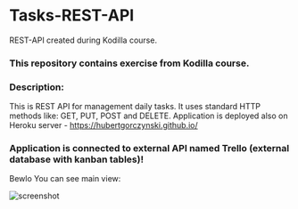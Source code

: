 # Tasks-REST-API
REST-API created during Kodilla course.

### This repository contains exercise from Kodilla course. 

### Description:
This is REST API for management daily tasks. It uses standard HTTP methods like: GET, PUT, POST and DELETE.  Application is deployed also on Heroku server - https://hubertgorczynski.github.io/

### Application is connected to external API named Trello (external database with kanban tables)!
Bewlo You can see main view:

![screenshot](https://user-images.githubusercontent.com/60893005/95099214-ea424100-072f-11eb-9d12-be81ede6e927.PNG)


